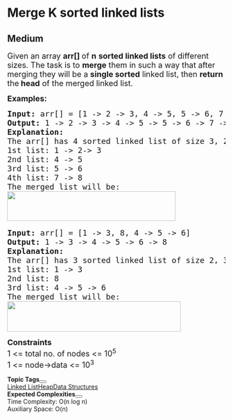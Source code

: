 # Merge K sorted linked lists
## Medium
<div class="problems_problem_content__Xm_eO"><p><span style="font-size: 18px;">Given an array <strong>arr[] </strong>of <strong>n</strong> <strong>sorted linked lists</strong> of different sizes. The task is to <strong>merge</strong> them in such a way that after merging they will be a <strong>single sorted</strong> linked list, then <strong>return </strong>the<strong> head</strong> of the merged linked list.</span></p>
<p><span style="font-size: 18px;"><strong>Examples:</strong></span></p>
<pre><span style="font-size: 18px;"><strong>Input: </strong>arr[] = [1 -&gt; 2 -&gt; 3, 4 -&gt; 5, 5 -&gt; 6, 7 -&gt; 8]
<strong>Output: </strong>1 -&gt; 2 -&gt; 3 -&gt; 4 -&gt; 5 -&gt; 5 -&gt; 6 -&gt; 7 -&gt; 8<strong>
Explanation:<br></strong>The arr[] has 4 sorted linked list of size 3, 2, 2, 2.
1st list: 1 -&gt; 2-&gt; 3
2nd list: 4 -&gt; 5
3rd list: 5 -&gt; 6
4th list: 7 -&gt; 8
The merged list will be:
</span><img src="https://media.geeksforgeeks.org/img-practice/prod/addEditProblem/700265/Web/Other/blobid0_1737094930.png" width="388" height="68"> </pre>
<pre><span style="font-size: 18px;"><strong>Input: </strong>arr[] = [1 -&gt; 3, 8, 4 -&gt; 5 -&gt; 6]
<strong>Output: </strong>1 -&gt; 3 -&gt; 4 -&gt; 5 -&gt; 6 -&gt; 8<strong>
Explanation:<br></strong>The arr[] has 3 sorted linked list of size 2, 3, 1.
1st list: 1 -&gt; 3
2nd list: 8
3rd list: 4 -&gt; 5 -&gt; 6
The merged list will be:<br><img src="https://media.geeksforgeeks.org/img-practice/prod/addEditProblem/700265/Web/Other/blobid1_1722513386.png" width="400" height="70"></span>
</pre>
<p><span style="font-size: 18px;"><strong>Constraints</strong><br>1 &lt;= total no. of nodes &lt;= 10<sup>5</sup><sup><br></sup>1 &lt;= node-&gt;data &lt;= 10<sup>3</sup></span></p></div>

<div class="problems_accordion_tags__JJ2DX problems_active_tags__3RExF "><div class="active title problems_active_tag_title__cgl9e"><div class="problems_tag_container__kWANg"><strong>Topic Tags</strong><button class="ui mini circular icon button problems_tag_dropdown__x6C2I"><i aria-hidden="true" class="dropdown icon"></i></button></div></div><div class="ui divider g-m-0"></div><div class="content active"><div class="ui labels"><a href="/explore?category[]=Linked List" target="_blank" class="ui label problems_tag_label__A4Ism">Linked List</a><a href="/explore?category[]=Heap" target="_blank" class="ui label problems_tag_label__A4Ism">Heap</a><a href="/explore?category[]=Data Structures" target="_blank" class="ui label problems_tag_label__A4Ism">Data Structures</a></div></div></div>

<div class="problems_accordion_tags__JJ2DX problems_active_tags__3RExF "><div class="active title problems_active_tag_title__cgl9e"><div class="problems_tag_container__kWANg"><strong>Expected Complexities</strong><button class="ui mini circular icon button problems_tag_dropdown__x6C2I"><i aria-hidden="true" class="dropdown icon"></i></button></div></div><div class="ui divider g-m-0"></div><div class="content active"><div class="ui labels"><div target="_blank" class="ui label">Time Complexity: O(n log n)</div><div target="_blank" class="ui label">Auxiliary Space: O(n)</div></div></div></div>